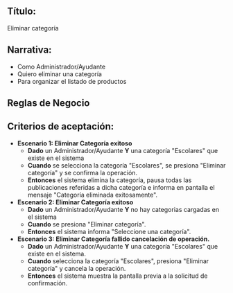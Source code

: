 ## Título:
Eliminar categoría

## Narrativa:
- Como Administrador/Ayudante
- Quiero eliminar una categoría
- Para organizar el listado de productos

## Reglas de Negocio

## Criterios de aceptación:
- **Escenario 1: Eliminar Categoría exitoso**
    + **Dado** un Administrador/Ayudante **Y** una categoría "Escolares" que existe en el sistema
    + **Cuando** se selecciona la categoría "Escolares", se presiona "Eliminar categoría" y se confirma la operación.
    + **Entonces** el sistema elimina la categoría, pausa todas las publicaciones referidas a dicha categoría e informa en pantalla el mensaje "Categoría eliminada exitosamente".
- **Escenario 2: Eliminar Categoría exitoso**
    + **Dado** un Administrador/Ayudante **Y** no hay categorias cargadas en el sistema
    + **Cuando** se presiona "Eliminar categoría".
    + **Entonces** el sistema informa "Seleccione una categoría".
- **Escenario 3: Eliminar Categoría fallido cancelación de operación.**
    + **Dado** un Administrador/Ayudante **Y** una categoría "Escolares" que existe en el sistema.
    + **Cuando** selecciona la categoría "Escolares", presiona "Eliminar categoría" y cancela la operación.
    + **Entonces** el sistema muestra la pantalla previa a la solicitud de confirmación.
